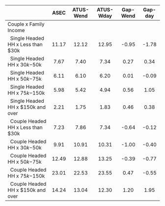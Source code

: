 
|                      |         ASEC |    ATUS-Wend |    ATUS-Wday |     Gap-Wend |      Gap-day |
| -------------------- | :----------: | :----------: | :----------: | :----------: | :----------: |
| Couple x Family Income |              |              |              |              |              |
| &nbsp;&nbsp;Single Headed HH x Less than $30k |        11.17 |        12.12 |        12.95 |        -0.95 |        -1.78 |
| &nbsp;&nbsp;Single Headed HH x $30k-$50k |         7.67 |         7.40 |         7.34 |         0.27 |         0.34 |
| &nbsp;&nbsp;Single Headed HH x $50k-$75k |         6.11 |         6.10 |         6.20 |         0.01 |        -0.09 |
| &nbsp;&nbsp;Single Headed HH x $75k-$150k |         5.98 |         5.42 |         4.94 |         0.56 |         1.05 |
| &nbsp;&nbsp;Single Headed HH x $150k and over |         2.21 |         1.75 |         1.83 |         0.46 |         0.38 |
| &nbsp;&nbsp;Couple Headed HH x Less than $30k |         7.23 |         7.86 |         7.34 |        -0.64 |        -0.12 |
| &nbsp;&nbsp;Couple Headed HH x $30k-$50k |         9.91 |        10.91 |        10.31 |        -1.00 |        -0.40 |
| &nbsp;&nbsp;Couple Headed HH x $50k-$75k |        12.49 |        12.88 |        13.25 |        -0.39 |        -0.77 |
| &nbsp;&nbsp;Couple Headed HH x $75k-$150k |        23.01 |        22.53 |        23.55 |         0.47 |        -0.55 |
| &nbsp;&nbsp;Couple Headed HH x $150k and over |        14.24 |        13.04 |        12.30 |         1.20 |         1.95 |

